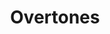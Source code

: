 ---
title: Overtones
year: 1937
opening_date: 1937-02-27
closing_date: 
layout: productions
featured_image: 
image_caption:
image_credit:
playbill: 
category: 
Theatre: Theatre Jacksonville
cast:
  Margaret: Elizabeth St. John
  Hetty: Lady Claire Grover
  Maggie: Lamar Rozear
  Harriet: Virginia Sims
crew:
  Scenery: Billy Dishinger
  Lighting: Cliffard Lowe
  Props:
    - Frances Coleman
    - Mrs. Holden Blackwell
  Prompter: Grace Seagraves
  Publicity: Helen Gray
  Director: Evelyn B. Cox
orchestra:
external_links:
---